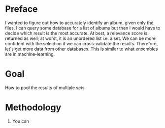 # Preface
I wanted to figure out how to accurately identify an album, given only the files. I can query some database for a list of albums but then I would have to decide which result is the most accurate. At best, a relevance score is returned as well; at worst, it is an unordered list i.e. a set. We can be more confident with the selection if we can cross-validate the results. Therefore, let's get more data from other databases. This is similar to what ensembles are in machine-learning.

# Goal
How to pool the results of multiple sets

# Methodology
1. You can
<img src="images/pooling.jpg" style="width: 10px"/>

[img: pool]: images/pooling.jpg